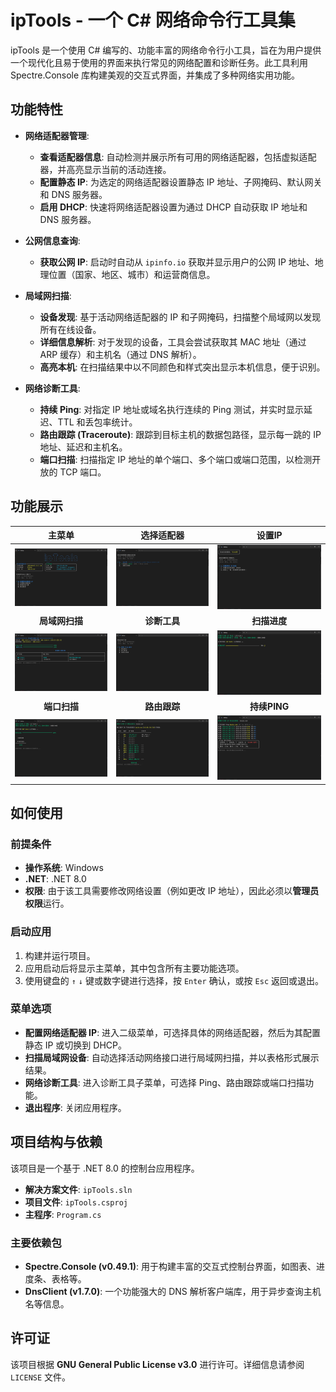 # ipTools - 一个 C# 网络命令行工具集

ipTools 是一个使用 C# 编写的、功能丰富的网络命令行小工具，旨在为用户提供一个现代化且易于使用的界面来执行常见的网络配置和诊断任务。此工具利用 Spectre.Console 库构建美观的交互式界面，并集成了多种网络实用功能。

## 功能特性

- **网络适配器管理**:
    - **查看适配器信息**: 自动检测并展示所有可用的网络适配器，包括虚拟适配器，并高亮显示当前的活动连接。
    - **配置静态 IP**: 为选定的网络适配器设置静态 IP 地址、子网掩码、默认网关和 DNS 服务器。
    - **启用 DHCP**: 快速将网络适配器设置为通过 DHCP 自动获取 IP 地址和 DNS 服务器。

- **公网信息查询**:
    - **获取公网 IP**: 启动时自动从 `ipinfo.io` 获取并显示用户的公网 IP 地址、地理位置（国家、地区、城市）和运营商信息。

- **局域网扫描**:
    - **设备发现**: 基于活动网络适配器的 IP 和子网掩码，扫描整个局域网以发现所有在线设备。
    - **详细信息解析**: 对于发现的设备，工具会尝试获取其 MAC 地址（通过 ARP 缓存）和主机名（通过 DNS 解析）。
    - **高亮本机**: 在扫描结果中以不同颜色和样式突出显示本机信息，便于识别。

- **网络诊断工具**:
    - **持续 Ping**: 对指定 IP 地址或域名执行连续的 Ping 测试，并实时显示延迟、TTL 和丢包率统计。
    - **路由跟踪 (Traceroute)**: 跟踪到目标主机的数据包路径，显示每一跳的 IP 地址、延迟和主机名。
    - **端口扫描**: 扫描指定 IP 地址的单个端口、多个端口或端口范围，以检测开放的 TCP 端口。

## 功能展示

|         主菜单         |       选择适配器       |         设置IP         |
| :--------------------: | :--------------------: | :--------------------: |
| ![img1](imgs/img1.png) | ![img2](imgs/img2.png) | ![img3](imgs/img3.png) |
|     **局域网扫描**     |      **诊断工具**      |      **扫描进度**      |
| ![img4](imgs/img4.png) | ![img5](imgs/img5.png) | ![img6](imgs/img6.png) |
|      **端口扫描**      |      **路由跟踪**      |      **持续PING**      |
| ![img7](imgs/img7.png) | ![img8](imgs/img8.png) | ![img9](imgs/img9.png) |

## 如何使用

### 前提条件
- **操作系统**: Windows
- **.NET**: .NET 8.0
- **权限**: 由于该工具需要修改网络设置（例如更改 IP 地址），因此必须以**管理员权限**运行。

### 启动应用
1.  构建并运行项目。
2.  应用启动后将显示主菜单，其中包含所有主要功能选项。
3.  使用键盘的 `↑` `↓` 键或数字键进行选择，按 `Enter` 确认，或按 `Esc` 返回或退出。

### 菜单选项
- **配置网络适配器 IP**: 进入二级菜单，可选择具体的网络适配器，然后为其配置静态 IP 或切换到 DHCP。
- **扫描局域网设备**: 自动选择活动网络接口进行局域网扫描，并以表格形式展示结果。
- **网络诊断工具**: 进入诊断工具子菜单，可选择 Ping、路由跟踪或端口扫描功能。
- **退出程序**: 关闭应用程序。

## 项目结构与依赖

该项目是一个基于 .NET 8.0 的控制台应用程序。

- **解决方案文件**: `ipTools.sln`
- **项目文件**: `ipTools.csproj`
- **主程序**: `Program.cs`

### 主要依赖包
- **Spectre.Console (v0.49.1)**: 用于构建丰富的交互式控制台界面，如图表、进度条、表格等。
- **DnsClient (v1.7.0)**: 一个功能强大的 DNS 解析客户端库，用于异步查询主机名等信息。

## 许可证
该项目根据 **GNU General Public License v3.0** 进行许可。详细信息请参阅 `LICENSE` 文件。